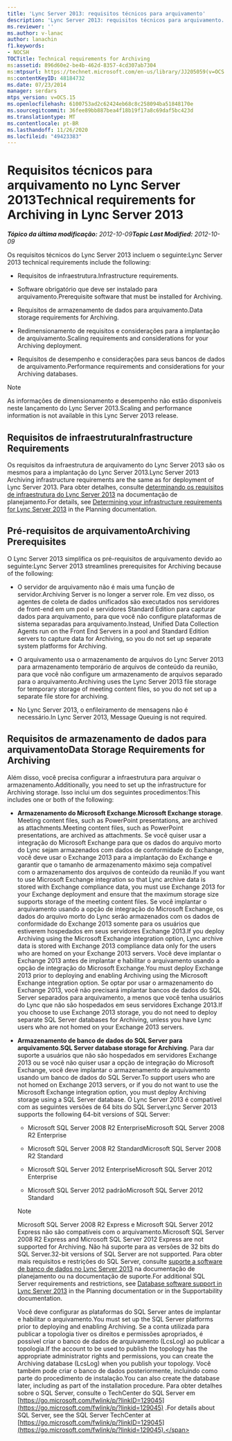 ```yaml
---
title: 'Lync Server 2013: requisitos técnicos para arquivamento'
description: 'Lync Server 2013: requisitos técnicos para arquivamento.'
ms.reviewer: ''
ms.author: v-lanac
author: lanachin
f1.keywords:
- NOCSH
TOCTitle: Technical requirements for Archiving
ms:assetid: 896d60e2-be4b-462d-8357-4cd307ab7304
ms:mtpsurl: https://technet.microsoft.com/en-us/library/JJ205059(v=OCS.15)
ms:contentKeyID: 48184732
ms.date: 07/23/2014
manager: serdars
mtps_version: v=OCS.15
ms.openlocfilehash: 6100753ad2c62424eb68c8c258094ba51848170e
ms.sourcegitcommit: 36fee89bb887bea4f18b19f17a8c69daf5bc423d
ms.translationtype: MT
ms.contentlocale: pt-BR
ms.lasthandoff: 11/26/2020
ms.locfileid: "49423383"
---
```

# <a name="technical-requirements-for-archiving-in-lync-server-2013"></a><span data-ttu-id="2c839-103">Requisitos técnicos para arquivamento no Lync Server 2013</span><span class="sxs-lookup"><span data-stu-id="2c839-103">Technical requirements for Archiving in Lync Server 2013</span></span>

<div data-xmlns="http://www.w3.org/1999/xhtml">

<div class="topic" data-xmlns="http://www.w3.org/1999/xhtml" data-msxsl="urn:schemas-microsoft-com:xslt" data-cs="https://msdn.microsoft.com/">

<div data-asp="https://msdn2.microsoft.com/asp">



</div>

<div id="mainSection">

<div id="mainBody"><span data-ttu-id="2c839-104">

<span> </span></span><span class="sxs-lookup"><span data-stu-id="2c839-104">

<span> </span></span></span>

<span data-ttu-id="2c839-105">_**Tópico da última modificação:** 2012-10-09_</span><span class="sxs-lookup"><span data-stu-id="2c839-105">_**Topic Last Modified:** 2012-10-09_</span></span>

<span data-ttu-id="2c839-106">Os requisitos técnicos do Lync Server 2013 incluem o seguinte:</span><span class="sxs-lookup"><span data-stu-id="2c839-106">Lync Server 2013 technical requirements include the following:</span></span>

  - <span data-ttu-id="2c839-107">Requisitos de infraestrutura.</span><span class="sxs-lookup"><span data-stu-id="2c839-107">Infrastructure requirements.</span></span>

  - <span data-ttu-id="2c839-108">Software obrigatório que deve ser instalado para arquivamento.</span><span class="sxs-lookup"><span data-stu-id="2c839-108">Prerequisite software that must be installed for Archiving.</span></span>

  - <span data-ttu-id="2c839-109">Requisitos de armazenamento de dados para arquivamento.</span><span class="sxs-lookup"><span data-stu-id="2c839-109">Data storage requirements for Archiving.</span></span>

  - <span data-ttu-id="2c839-110">Redimensionamento de requisitos e considerações para a implantação de arquivamento.</span><span class="sxs-lookup"><span data-stu-id="2c839-110">Scaling requirements and considerations for your Archiving deployment.</span></span>

  - <span data-ttu-id="2c839-111">Requisitos de desempenho e considerações para seus bancos de dados de arquivamento.</span><span class="sxs-lookup"><span data-stu-id="2c839-111">Performance requirements and considerations for your Archiving databases.</span></span>

<div>


> [!NOTE]  
> <span data-ttu-id="2c839-112">As informações de dimensionamento e desempenho não estão disponíveis neste lançamento do Lync Server 2013.</span><span class="sxs-lookup"><span data-stu-id="2c839-112">Scaling and performance information is not available in this Lync Server 2013 release.</span></span>



</div>

<div>

## <a name="infrastructure-requirements"></a><span data-ttu-id="2c839-113">Requisitos de infraestrutura</span><span class="sxs-lookup"><span data-stu-id="2c839-113">Infrastructure Requirements</span></span>

<span data-ttu-id="2c839-114">Os requisitos da infraestrutura de arquivamento do Lync Server 2013 são os mesmos para a implantação do Lync Server 2013.</span><span class="sxs-lookup"><span data-stu-id="2c839-114">Lync Server 2013 Archiving infrastructure requirements are the same as for deployment of Lync Server 2013.</span></span> <span data-ttu-id="2c839-115">Para obter detalhes, consulte [determinando os requisitos de infraestrutura do Lync Server 2013](lync-server-2013-determining-your-infrastructure-requirements.md) na documentação de planejamento.</span><span class="sxs-lookup"><span data-stu-id="2c839-115">For details, see [Determining your infrastructure requirements for Lync Server 2013](lync-server-2013-determining-your-infrastructure-requirements.md) in the Planning documentation.</span></span>

</div>

<div>

## <a name="archiving-prerequisites"></a><span data-ttu-id="2c839-116">Pré-requisitos de arquivamento</span><span class="sxs-lookup"><span data-stu-id="2c839-116">Archiving Prerequisites</span></span>

<span data-ttu-id="2c839-117">O Lync Server 2013 simplifica os pré-requisitos de arquivamento devido ao seguinte:</span><span class="sxs-lookup"><span data-stu-id="2c839-117">Lync Server 2013 streamlines prerequisites for Archiving because of the following:</span></span>

  - <span data-ttu-id="2c839-118">O servidor de arquivamento não é mais uma função de servidor.</span><span class="sxs-lookup"><span data-stu-id="2c839-118">Archiving Server is no longer a server role.</span></span> <span data-ttu-id="2c839-119">Em vez disso, os agentes de coleta de dados unificados são executados nos servidores de front-end em um pool e servidores Standard Edition para capturar dados para arquivamento, para que você não configure plataformas de sistema separadas para arquivamento.</span><span class="sxs-lookup"><span data-stu-id="2c839-119">Instead, Unified Data Collection Agents run on the Front End Servers in a pool and Standard Edition servers to capture data for Archiving, so you do not set up separate system platforms for Archiving.</span></span>

  - <span data-ttu-id="2c839-120">O arquivamento usa o armazenamento de arquivos do Lync Server 2013 para armazenamento temporário de arquivos de conteúdo da reunião, para que você não configure um armazenamento de arquivos separado para o arquivamento.</span><span class="sxs-lookup"><span data-stu-id="2c839-120">Archiving uses the Lync Server 2013 file storage for temporary storage of meeting content files, so you do not set up a separate file store for archiving.</span></span>

  - <span data-ttu-id="2c839-121">No Lync Server 2013, o enfileiramento de mensagens não é necessário.</span><span class="sxs-lookup"><span data-stu-id="2c839-121">In Lync Server 2013, Message Queuing is not required.</span></span>

</div>

<div>

## <a name="data-storage-requirements-for-archiving"></a><span data-ttu-id="2c839-122">Requisitos de armazenamento de dados para arquivamento</span><span class="sxs-lookup"><span data-stu-id="2c839-122">Data Storage Requirements for Archiving</span></span>

<span data-ttu-id="2c839-123">Além disso, você precisa configurar a infraestrutura para arquivar o armazenamento.</span><span class="sxs-lookup"><span data-stu-id="2c839-123">Additionally, you need to set up the infrastructure for Archiving storage.</span></span> <span data-ttu-id="2c839-124">Isso inclui um dos seguintes procedimentos:</span><span class="sxs-lookup"><span data-stu-id="2c839-124">This includes one or both of the following:</span></span>

  - <span data-ttu-id="2c839-125">**Armazenamento do Microsoft Exchange**.</span><span class="sxs-lookup"><span data-stu-id="2c839-125">**Microsoft Exchange storage**.</span></span> <span data-ttu-id="2c839-126">Meeting content files, such as PowerPoint presentations, are archived as attachments.</span><span class="sxs-lookup"><span data-stu-id="2c839-126">Meeting content files, such as PowerPoint presentations, are archived as attachments.</span></span> <span data-ttu-id="2c839-127">Se você quiser usar a integração do Microsoft Exchange para que os dados do arquivo morto do Lync sejam armazenados com dados de conformidade do Exchange, você deve usar o Exchange 2013 para a implantação do Exchange e garantir que o tamanho de armazenamento máximo seja compatível com o armazenamento dos arquivos de conteúdo da reunião.</span><span class="sxs-lookup"><span data-stu-id="2c839-127">If you want to use Microsoft Exchange integration so that Lync archive data is stored with Exchange compliance data, you must use Exchange 2013 for your Exchange deployment and ensure that the maximum storage size supports storage of the meeting content files.</span></span> <span data-ttu-id="2c839-128">Se você implantar o arquivamento usando a opção de integração do Microsoft Exchange, os dados do arquivo morto do Lync serão armazenados com os dados de conformidade do Exchange 2013 somente para os usuários que estiverem hospedados em seus servidores Exchange 2013.</span><span class="sxs-lookup"><span data-stu-id="2c839-128">If you deploy Archiving using the Microsoft Exchange integration option, Lync archive data is stored with Exchange 2013 compliance data only for the users who are homed on your Exchange 2013 servers.</span></span> <span data-ttu-id="2c839-129">Você deve implantar o Exchange 2013 antes de implantar e habilitar o arquivamento usando a opção de integração do Microsoft Exchange.</span><span class="sxs-lookup"><span data-stu-id="2c839-129">You must deploy Exchange 2013 prior to deploying and enabling Archiving using the Microsoft Exchange integration option.</span></span> <span data-ttu-id="2c839-130">Se optar por usar o armazenamento do Exchange 2013, você não precisará implantar bancos de dados do SQL Server separados para arquivamento, a menos que você tenha usuários do Lync que não são hospedados em seus servidores Exchange 2013.</span><span class="sxs-lookup"><span data-stu-id="2c839-130">If you choose to use Exchange 2013 storage, you do not need to deploy separate SQL Server databases for Archiving, unless you have Lync users who are not homed on your Exchange 2013 servers.</span></span>

  - <span data-ttu-id="2c839-131">**Armazenamento de banco de dados do SQL Server para arquivamento**.</span><span class="sxs-lookup"><span data-stu-id="2c839-131">**SQL Server database storage for Archiving**.</span></span> <span data-ttu-id="2c839-132">Para dar suporte a usuários que não são hospedados em servidores Exchange 2013 ou se você não quiser usar a opção de integração do Microsoft Exchange, você deve implantar o armazenamento de arquivamento usando um banco de dados do SQL Server.</span><span class="sxs-lookup"><span data-stu-id="2c839-132">To support users who are not homed on Exchange 2013 servers, or if you do not want to use the Microsoft Exchange integration option, you must deploy Archiving storage using a SQL Server database.</span></span> <span data-ttu-id="2c839-133">O Lync Server 2013 é compatível com as seguintes versões de 64 bits do SQL Server:</span><span class="sxs-lookup"><span data-stu-id="2c839-133">Lync Server 2013 supports the following 64-bit versions of SQL Server:</span></span>
    
      - <span data-ttu-id="2c839-134">Microsoft SQL Server 2008 R2 Enterprise</span><span class="sxs-lookup"><span data-stu-id="2c839-134">Microsoft SQL Server 2008 R2 Enterprise</span></span>
    
      - <span data-ttu-id="2c839-135">Microsoft SQL Server 2008 R2 Standard</span><span class="sxs-lookup"><span data-stu-id="2c839-135">Microsoft SQL Server 2008 R2 Standard</span></span>
    
      - <span data-ttu-id="2c839-136">Microsoft SQL Server 2012 Enterprise</span><span class="sxs-lookup"><span data-stu-id="2c839-136">Microsoft SQL Server 2012 Enterprise</span></span>
    
      - <span data-ttu-id="2c839-137">Microsoft SQL Server 2012 padrão</span><span class="sxs-lookup"><span data-stu-id="2c839-137">Microsoft SQL Server 2012 Standard</span></span>
    
    <div>
    

    > [!NOTE]  
    > <span data-ttu-id="2c839-138">Microsoft SQL Server 2008 R2 Express e Microsoft SQL Server 2012 Express não são compatíveis com o arquivamento.</span><span class="sxs-lookup"><span data-stu-id="2c839-138">Microsoft SQL Server 2008 R2 Express and Microsoft SQL Server 2012 Express are not supported for Archiving.</span></span> <span data-ttu-id="2c839-139">Não há suporte para as versões de 32 bits do SQL Server.</span><span class="sxs-lookup"><span data-stu-id="2c839-139">32-bit versions of SQL Server are not supported.</span></span> <span data-ttu-id="2c839-140">Para obter mais requisitos e restrições do SQL Server, consulte <A href="lync-server-2013-database-software-support.md">suporte a software de banco de dados no Lync Server 2013</A> na documentação de planejamento ou na documentação de suporte.</span><span class="sxs-lookup"><span data-stu-id="2c839-140">For additional SQL Server requirements and restrictions, see <A href="lync-server-2013-database-software-support.md">Database software support in Lync Server 2013</A> in the Planning documentation or in the Supportability documentation.</span></span>

    
    </div>
    
    <span data-ttu-id="2c839-141">Você deve configurar as plataformas do SQL Server antes de implantar e habilitar o arquivamento.</span><span class="sxs-lookup"><span data-stu-id="2c839-141">You must set up the SQL Server platforms prior to deploying and enabling Archiving.</span></span> <span data-ttu-id="2c839-142">Se a conta utilizada para publicar a topologia tiver os direitos e permissões apropriados, é possível criar o banco de dados de arquivamento (LcsLog) ao publicar a topologia.</span><span class="sxs-lookup"><span data-stu-id="2c839-142">If the account to be used to publish the topology has the appropriate administrator rights and permissions, you can create the Archiving database (LcsLog) when you publish your topology.</span></span> <span data-ttu-id="2c839-143">Você também pode criar o banco de dados posteriormente, incluindo como parte do procedimento de instalação.</span><span class="sxs-lookup"><span data-stu-id="2c839-143">You can also create the database later, including as part of the installation procedure.</span></span> <span data-ttu-id="2c839-144">Para obter detalhes sobre o SQL Server, consulte o TechCenter do SQL Server em [https://go.microsoft.com/fwlink/p/?linkID=129045](https://go.microsoft.com/fwlink/p/?linkid=129045) .</span><span class="sxs-lookup"><span data-stu-id="2c839-144">For details about SQL Server, see the SQL Server TechCenter at [https://go.microsoft.com/fwlink/p/?linkID=129045](https://go.microsoft.com/fwlink/p/?linkid=129045).</span></span>

<span data-ttu-id="2c839-145"></div>

</div>

<span> </span>

</div>

</div>

</span><span class="sxs-lookup"><span data-stu-id="2c839-145"></div>

</div>

<span> </span>

</div>

</div>

</span></span></div>

